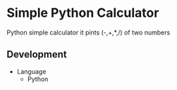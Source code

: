 # Simple Python Calculator
Python simple calculator it pints (-,+,*,/) of two numbers
## Development

- Language
  - Python

